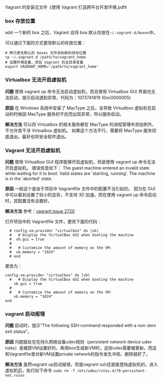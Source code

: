
Vagrant 的安装见文件《使用 Vagrant 打造跨平台开发环境.pdf》

### box 存放位置
add 一个新的 box 之后，Vagrant 会将 box 默认存放在`~/.vagrant.d/boxes`中。

可以通过下面的方式更改默认的存放位置：

```shell
# 拷贝原先默认的 boxes 文件夹到新的目标位置
cp ~/.vagrant.d /path/to/vagrant_home
# 设置环境变量，添加 Vagrant 的主目录变量
export VAGRANT_HOME='/path/to/vagrant_home'
```

### Virtualbox 无法开启虚拟机
**问题**
使用 vagrant up 命令无法启动虚拟机，而且使用 Virtualbox GUI 界面也无法启动，提示启动遇到异常，代码为：1073741819 (0xc0000005)

**原因**
在 Windows 系统中安装了 MacType 之后，会导致 Virtualbox 虚拟机在启动的时候因 MacType 服务的干扰而出现异常，所以服务启动。

**解决方法**
可以将 Virtualbox 的相关服务都在 MacType 的进程管理中添加例外，不允许其干涉 Virtualbox 虚拟机。
如果这个方法不行，需要将 MacType 服务彻底退出。最好也将安全软件退出。


### Vagrant 无法开启虚拟机
**问题**
使用 Virtualbox GUI 程序能够开启虚拟机，但是使用 vagrant up 命令无法开启虚拟机。
错误信息如下：
	The guest machine entered an invalid state while waiting for it to boot. Valid states are 'starting, running'. The machine is in the 'aborted' state.

**原因**
一般这个是由于项目中 Vagrantfile 文件中的配置不当引起的。
因为在 GUI 中可以看到设置了较小的显存，不支持 3D 加速。而在使用 vagrant up 命令启动时，其配置没有设置好。

**解决方法**
参考：[vagrant issue 2720](https://github.com/mitchellh/vagrant/issues/2720)

打开项目中的 Vagrantfile 文件，更改下面的代码：

```shell
  # config.vm.provider "virtualbox" do |vb|
  #   # Display the VirtualBox GUI when booting the machine
  #  vb.gui = true
  #
  #   # Customize the amount of memory on the VM:
  #  vb.memory = "1024"
  # end
```

更改为：

```shell
config.vm.provider "virtualbox" do |vb|
  #   # Display the VirtualBox GUI when booting the machine
    vb.gui = true
  #
  #   # Customize the amount of memory on the VM:
    vb.memory = "1024"
end
```


### vagrant 启动报错
**问题**
启动时，提示“The following SSH command responded with a non-zero exit status”。

**原因**
问题就处在在持久网络设备udev规则（persistent network device udev rules）是被原VM设置好的，再用box生成新VM时，这些rules需要被更新。而这和Vagrantfile里对新VM设置private network的指令发生冲突。删除就好了。

**解决方法**
虽然vagrant up启动报错，但是vagrant ssh还是能登陆虚拟机的，进入虚拟机后，执行如下命令
`sudo rm -f /etc/udev/rules.d/70-persistent-net.rules`





